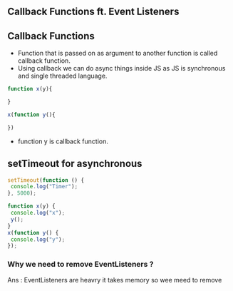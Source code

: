 ## Callback Functions ft. Event Listeners

## Callback Functions 
 - Function that is passed on as argument to another function is called callback function.
- Using callback we can do async things inside JS as JS is synchronous and single threaded language.
 ```javascript
 function x(y){

 }

 x(function y(){

 })
 ```

 - function y is callback function.

 ## setTimeout for asynchronous
 ```javascript
 setTimeout(function () {
  console.log("Timer");
}, 5000);

function x(y) {
  console.log("x");
  y();
}
x(function y() {
  console.log("y");
});
 ```

 ### Why we need to remove EventListeners ?
 Ans : EventListeners are heavry it takes memory so wee meed to remove